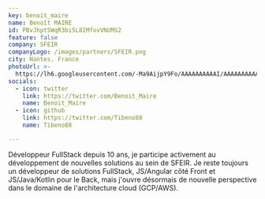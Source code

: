 ```yaml
---
key: benoit_maire
name: Benoît MAIRE
id: PBvJhpt5WqR3bi5L8IMfovVNUMS2
feature: false
company: SFEIR
companyLogo: /images/partners/SFEIR.png
city: Nantes, France
photoUrl: >-
  https://lh6.googleusercontent.com/-Ma9AijpY9Fo/AAAAAAAAAAI/AAAAAAAAAAA/AMZuucl9TycNjCJH8mW-KqO5KaurtP-P9g/photo.jpg
socials:
  - icon: twitter
    link: https://twitter.com/Benoit_Maire
    name: Benoit_Maire
  - icon: github
    link: https://twitter.com/Tibeno88
    name: Tibeno88

---
```


Développeur FullStack depuis 10 ans, je participe activement au développement de nouvelles solutions au sein de SFEIR. Je reste toujours un développeur de solutions FullStack, JS/Angular côté Front et JS/Java/Kotlin pour le Back, mais j'ouvre désormais de nouvelle perspective dans le domaine de l'architecture cloud (GCP/AWS).

